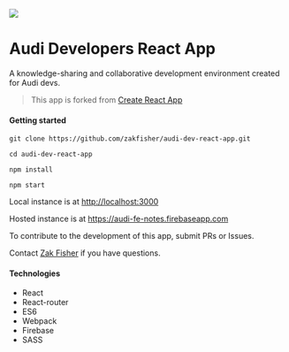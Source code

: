 ![](https://travis-ci.org/zakfisher/audi-dev-react-app.svg?branch=master)

# Audi Developers React App

A knowledge-sharing and collaborative development environment created for Audi devs.
> This app is forked from [Create React App](https://github.com/facebookincubator/create-react-app)

#### Getting started

`git clone https://github.com/zakfisher/audi-dev-react-app.git`

`cd audi-dev-react-app`

`npm install`

`npm start`

Local instance is at <http://localhost:3000>

Hosted instance is at <https://audi-fe-notes.firebaseapp.com>

To contribute to the development of this app, submit PRs or Issues.

Contact [Zak Fisher](https://github.com/zakfisher) if you have questions.

#### Technologies

* React
* React-router
* ES6
* Webpack
* Firebase
* SASS
